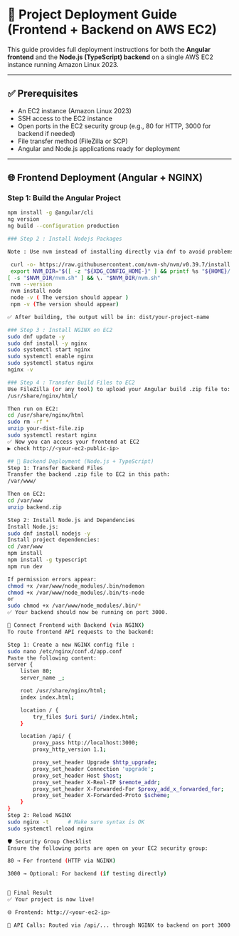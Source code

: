 # 🚀 Project Deployment Guide (Frontend + Backend on AWS EC2)

This guide provides full deployment instructions for both the **Angular frontend** and the **Node.js (TypeScript) backend** on a single AWS EC2 instance running Amazon Linux 2023.

---

## ✅ Prerequisites

- An EC2 instance (Amazon Linux 2023)
- SSH access to the EC2 instance
- Open ports in the EC2 security group (e.g., 80 for HTTP, 3000 for backend if needed)
- File transfer method (FileZilla or SCP)
- Angular and Node.js applications ready for deployment

---

## 🌐 Frontend Deployment (Angular + NGINX)

### Step 1: Build the Angular Project

```bash
npm install -g @angular/cli
ng version
ng build --configuration production

### Step 2 : Install Nodejs Packages

Note : Use nvm instead of installing directly via dnf to avoid problems :

 curl -o- https://raw.githubusercontent.com/nvm-sh/nvm/v0.39.7/install.sh | bash
 export NVM_DIR="$([ -z "${XDG_CONFIG_HOME-}" ] && printf %s "${HOME}/.nvm" || printf %s "${XDG_CONFIG_HOME}/nvm")"
[ -s "$NVM_DIR/nvm.sh" ] && \. "$NVM_DIR/nvm.sh"
 nvm --version
 nvm install node
 node -v ( The version should appear )
 npm -v (The version should appear)

✅ After building, the output will be in: dist/your-project-name

### Step 3 : Install NGINX on EC2
sudo dnf update -y
sudo dnf install -y nginx
sudo systemctl start nginx
sudo systemctl enable nginx
sudo systemctl status nginx
nginx -v

### Step 4 : Transfer Build Files to EC2
Use FileZilla (or any tool) to upload your Angular build .zip file to:
/usr/share/nginx/html/

Then run on EC2:
cd /usr/share/nginx/html
sudo rm -rf *
unzip your-dist-file.zip
sudo systemctl restart nginx
✅ Now you can access your frontend at EC2
▶️ check http://<your-ec2-public-ip>

## 🧰 Backend Deployment (Node.js + TypeScript)
Step 1: Transfer Backend Files
Transfer the backend .zip file to EC2 in this path:
/var/www/

Then on EC2:
cd /var/www
unzip backend.zip

Step 2: Install Node.js and Dependencies
Install Node.js:
sudo dnf install nodejs -y
Install project dependencies:
cd /var/www
npm install
npm install -g typescript
npm run dev

If permission errors appear:
chmod +x /var/www/node_modules/.bin/nodemon
chmod +x /var/www/node_modules/.bin/ts-node
or
sudo chmod +x /var/www/node_modules/.bin/*
✅ Your backend should now be running on port 3000.

🔄 Connect Frontend with Backend (via NGINX)
To route frontend API requests to the backend:

Step 1: Create a new NGINX config file :
sudo nano /etc/nginx/conf.d/app.conf
Paste the following content:
server {
    listen 80;
    server_name _;

    root /usr/share/nginx/html;
    index index.html;

    location / {
        try_files $uri $uri/ /index.html;
    }

    location /api/ {
        proxy_pass http://localhost:3000;
        proxy_http_version 1.1;

        proxy_set_header Upgrade $http_upgrade;
        proxy_set_header Connection 'upgrade';
        proxy_set_header Host $host;
        proxy_set_header X-Real-IP $remote_addr;
        proxy_set_header X-Forwarded-For $proxy_add_x_forwarded_for;
        proxy_set_header X-Forwarded-Proto $scheme;
    }
}
Step 2: Reload NGINX
sudo nginx -t      # Make sure syntax is OK
sudo systemctl reload nginx

🛡️ Security Group Checklist
Ensure the following ports are open on your EC2 security group:

80 → For frontend (HTTP via NGINX)

3000 → Optional: For backend (if testing directly)


🎉 Final Result
✅ Your project is now live!

🌐 Frontend: http://<your-ec2-ip>

🔗 API Calls: Routed via /api/... through NGINX to backend on port 3000








